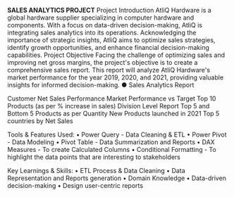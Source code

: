 **SALES ANALYTICS PROJECT**
Project Introduction
AtliQ Hardware is a global hardware supplier specializing in computer hardware and components. With a focus on data-driven decision-making, AtliQ is integrating sales analytics into its operations. Acknowledging the importance of strategic insights, AtliQ aims to optimize sales strategies, identify growth opportunities, and enhance financial decision-making capabilities.
Project Objective
Facing the challenge of optimizing sales and improving net gross margins, the project's objective is to create a comprehensive sales report. This report will analyze AtliQ Hardware's market performance for the year 2019, 2020, and 2021, providing valuable insights for informed decision-making.
● Sales Analytics Report

Customer Net Sales Performance
Market Performance vs Target
Top 10 Products (as per % increase in sales)
Division Level Report
Top 5 and Bottom 5 Products as per Quantity
New Products launched in 2021
Top 5 countries by Net Sales

Tools & Features Used: • Power Query - Data Cleaning & ETL • Power Pivot - Data Modeling • Pivot Table - Data Summarization and Reports • DAX Measures - To create Calculated Columns • Conditional Formatting - To highlight the data points that are interesting to stakeholders

Key Learnings & Skills: • ETL Process & Data Cleaning • Data Representation and Reports generation • Domain Knowledge • Data-driven decision-making • Design user-centric reports
